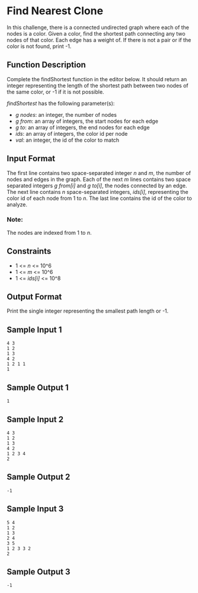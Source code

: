 # Find Nearest Clone

In this challenge, there is a connected undirected graph where each of the nodes is a color.
Given a color, find the shortest path connecting any two nodes of that color. Each edge has
a weight of. If there is not a pair or if the color is not found, print -1.

## Function Description

Complete the findShortest function in the editor below. It should return an integer
representing the length of the shortest path between two nodes of the same color,
or -1 if it is not possible.

_findShortest_ has the following parameter(s):
- _g nodes_: an integer, the number of nodes
- _g from_: an array of integers, the start nodes for each edge
- _g to_: an array of integers, the end nodes for each edge
- _ids_: an array of integers, the color id per node
- _val_: an integer, the id of the color to match

## Input Format

The first line contains two space-separated integer _n_ and _m_, the number
of nodes and edges in the graph. Each of the next _m_ lines contains two space
separated integers _g from[i]_ and _g to[i]_, the nodes connected by an edge.
The next line contains _n_ space-separated integers, _ids[i]_, representing the
color id of each node from 1 to _n_. The last line contains the id of the color to
analyze.

### Note:
The nodes are indexed from 1 to _n_.

## Constraints

- 1 <= _n_ <= 10^6
- 1 <= _m_ <= 10^6
- 1 <= _ids[i]_ <= 10^8

## Output Format

Print the single integer representing the smallest path length or -1.

## Sample Input 1

```
4 3
1 2
1 3
4 2
1 2 1 1
1
```

## Sample Output 1

```
1
```

## Sample Input 2

```
4 3
1 2
1 3
4 2
1 2 3 4
2
```

## Sample Output 2

```
-1
```

## Sample Input 3

```
5 4
1 2
1 3
2 4
3 5
1 2 3 3 2
2
```

## Sample Output 3

```
-1
```
